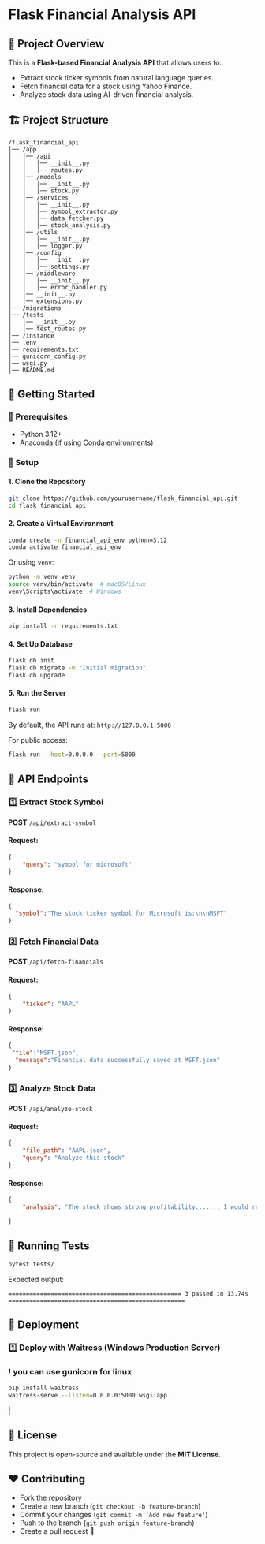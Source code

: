 # Flask Financial Analysis API

## 📌 Project Overview

This is a **Flask-based Financial Analysis API** that allows users to:

- Extract stock ticker symbols from natural language queries.
- Fetch financial data for a stock using Yahoo Finance.
- Analyze stock data using AI-driven financial analysis.

## 🏗 Project Structure

```
/flask_financial_api
│── /app
│   │── /api
│   │   │── __init__.py
│   │   │── routes.py
│   │── /models
│   │   │── __init__.py
│   │   │── stock.py
│   │── /services
│   │   │── __init__.py
│   │   │── symbol_extractor.py
│   │   │── data_fetcher.py
│   │   │── stock_analysis.py
│   │── /utils
│   │   │── __init__.py
│   │   │── logger.py
│   │── /config
│   │   │── __init__.py
│   │   │── settings.py
│   │── /middleware
│   │   │── __init__.py
│   │   │── error_handler.py
│   │── __init__.py
│   │── extensions.py
│── /migrations
│── /tests
│   │── __init__.py
│   │── test_routes.py
│── /instance
│── .env
│── requirements.txt
│── gunicorn_config.py
│── wsgi.py
│── README.md
```

## 🚀 Getting Started

### 🔹 Prerequisites

- Python 3.12+
- Anaconda (if using Conda environments)

### 🔹 Setup

#### 1. Clone the Repository

```sh
git clone https://github.com/yourusername/flask_financial_api.git
cd flask_financial_api
```

#### 2. Create a Virtual Environment

```sh
conda create -n financial_api_env python=3.12
conda activate financial_api_env
```

Or using `venv`:

```sh
python -m venv venv
source venv/bin/activate  # macOS/Linux
venv\Scripts\activate  # Windows
```

#### 3. Install Dependencies

```sh
pip install -r requirements.txt
```

#### 4. Set Up Database

```sh
flask db init
flask db migrate -m "Initial migration"
flask db upgrade
```

#### 5. Run the Server

```sh
flask run
```

By default, the API runs at: `http://127.0.0.1:5000`

For public access:

```sh
flask run --host=0.0.0.0 --port=5000
```

## 📡 API Endpoints

### 1️⃣ Extract Stock Symbol

**POST** `/api/extract-symbol`

#### Request:

```json
{
    "query": "symbol for microsoft"
}
```

#### Response:

```json
{
  "symbol":"The stock ticker symbol for Microsoft is:\n\nMSFT"
}
```

### 2️⃣ Fetch Financial Data

**POST** `/api/fetch-financials`

#### Request:

```json
{
    "ticker": "AAPL"
}
```

#### Response:

```json
{
 "file":"MSFT.json",
  "message":"Financial data successfully saved at MSFT.json"   
}
```

### 3️⃣ Analyze Stock Data

**POST** `/api/analyze-stock`

#### Request:

```json
{
    "file_path": "AAPL.json",
    "query": "Analyze this stock"
}
```

#### Response:

```json
{
    "analysis": "The stock shows strong profitability....... I would recommend that the trader hold the stock..."

}
```

## 🧪 Running Tests

```sh
pytest tests/
```

Expected output:

```plaintext
================================================= 3 passed in 13.74s ==================================================
```

## 🚀 Deployment

### 1️⃣ Deploy with Waitress (Windows Production Server)
### ! you can use gunicorn for linux


```sh
pip install waitress
waitress-serve --listen=0.0.0.0:5000 wsgi:app
```
  |

## 📌 License

This project is open-source and available under the **MIT License**.

## ❤️ Contributing

- Fork the repository
- Create a new branch (`git checkout -b feature-branch`)
- Commit your changes (`git commit -m 'Add new feature'`)
- Push to the branch (`git push origin feature-branch`)
- Create a pull request 🚀

